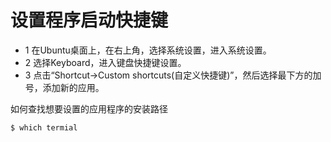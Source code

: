 # 设置程序启动快捷键

- 1 在Ubuntu桌面上，在右上角，选择系统设置，进入系统设置。 
- 2 选择Keyboard，进入键盘快捷键设置。
- 3 点击“Shortcut->Custom shortcuts(自定义快捷键)”，然后选择最下方的加号，添加新的应用。

如何查找想要设置的应用程序的安装路径

```bash
$ which termial
```